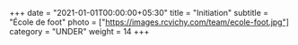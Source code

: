 +++
date = "2021-01-01T00:00:00+05:30"
title = "Initiation"
subtitle = "École de foot"
photo = ["https://images.rcvichy.com/team/ecole-foot.jpg"]
category = "UNDER"
weight = 14
+++ 


